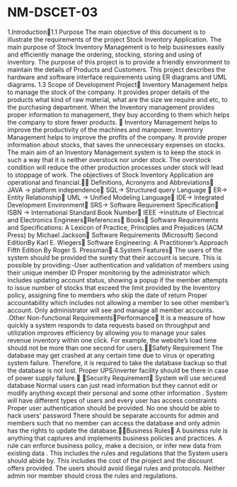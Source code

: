 # NM-DSCET-03
1.Introduction1.1
Purpose     The main objective of this document is to illustrate the requirements of the project Stock Inventory Application. The main purpose of Stock Inventory Management is to help businesses easily and efficiently manage the ordering, stocking, storing and using of inventory. The purpose of this project is to provide a friendly environment to maintain the details of Products and Customers. This project describes the hardware and software interface requirements using ER diagrams and UML diagrams.
1.3 Scope of Development Project                         Inventory Management helps to manage the stock of the company. It provides proper details of the products what kind of raw material, what are the size we require and etc, to the purchasing department. When the Inventory management provides proper information to management, they buy according to them which helps the company to store fewer products.                              Inventory Management helps to improve the productivity of the machines and manpower. Inventory Management helps to improve the profits of the company. It provide proper information about stocks, that saves the unnecessary expenses on stocks. The main aim of an Inventory Management system is to keep the stock in such a way that it is neither overstock nor under stock. The overstock condition will reduce the other production processes under stock will lead to stoppage of work. The objectives of Stock Inventory Application are operational and financial.         Definitions, Acronyms and Abbreviations                           JAVA -> platform independence                           SQL-> Structured query Language                            ER-> Entity Relationship                           UML -> Unified Modeling Language                           IDE-> Integrated Development Environment                           SRS-> Software Requirement Specification                           ISBN -> International Standard Book Number                           IEEE ->Institute of Electrical and Electronics EngineersReferences    Books        Software Requirements and Specifications: A Lexicon of Practice, Principles and Prejudices (ACM Press) by Michael Jackson        Software Requirements (Microsoft) Second EditionBy Karl E. Wiegers        Software Engineering: A Practitioner’s Approach Fifth Edition By Roger S. Pressman
4.System Features                      The users of the system should be provided the surety that their account is secure. This is possible by providing:-User authentication and validation of members using their unique member ID Proper monitoring by the administrator which includes updating account status, showing a popup if the member attempts to issue number of stocks that exceed the limit provided by the Inventory policy, assigning fine to members who skip the date of return Proper accountability which includes not allowing a member to see other member’s account. Only administrator will see and manage all member accounts.
.Other Non-functional RequirementsPerformance            It is a measure of how quickly a system responds to data requests based on throughput and utilization improves efficiency by allowing you to manage your sales revenue inventory within one click. For example, the website’s load time should not be more than one second for users.Safety Requirement            The database may get crashed at any certain time due to virus or operating system failure. Therefore, it is required to take the database backup so that the database is not lost. Proper UPS/inverter facility should be there in case of power supply failure. Security Requirement            System will use secured database Normal users can just read information but they cannot edit or modify anything except their personal and some other information . System will have different types of users and every user has access constraints Proper user authentication should be provided. No one should be able to hack users’ password There should be separate accounts for admin and members such that no member can access the database and only admin has the rights to update the database.Business Rules         A business rule is anything that captures and implements business policies and practices. A rule can enforce business policy, make a decision, or infer new data from existing data . This includes the rules and regulations that the System users should abide by. This includes the cost of the project and the discount offers provided. The users should avoid illegal rules and protocols. Neither admin nor member should cross the rules and regulations.
